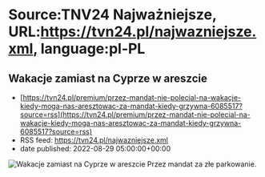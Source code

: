 # Source:TNV24 Najważniejsze, URL:https://tvn24.pl/najwazniejsze.xml, language:pl-PL

## Wakacje zamiast na Cyprze w areszcie
 - [https://tvn24.pl/premium/przez-mandat-nie-polecial-na-wakacje-kiedy-moga-nas-aresztowac-za-mandat-kiedy-grzywna-6085517?source=rss](https://tvn24.pl/premium/przez-mandat-nie-polecial-na-wakacje-kiedy-moga-nas-aresztowac-za-mandat-kiedy-grzywna-6085517?source=rss)
 - RSS feed: https://tvn24.pl/najwazniejsze.xml
 - date published: 2022-08-29 05:00:00+00:00

<img alt="Wakacje zamiast na Cyprze w areszcie " src="https://tvn24.pl/tvnwarszawa/najnowsze/cdn-zdjecie-no7c5m-lukasz-nie-polecial-na-wakacje-z-rodzina-6085583/alternates/LANDSCAPE_1280" />
    Przez mandat za złe parkowanie.

